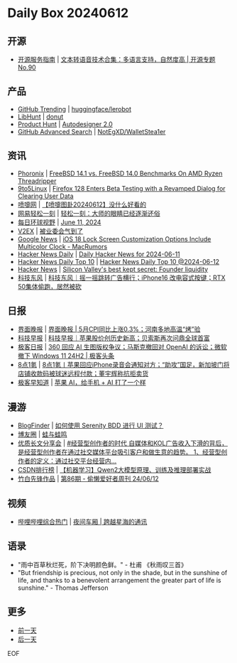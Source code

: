 # Daily Box 20240612

## 开源
- [开源服务指南](https://osguider.com/blog/) | [文本转语音技术合集：多语言支持，自然度高 | 开源专题 No.90](https://osguider.com/blog/post/topic/topic-90/)

## 产品
- [GitHub Trending](https://github.com/trending?since=daily) | [huggingface/lerobot](https://github.com/huggingface/lerobot)
- [LibHunt](https://www.libhunt.com/) | [donut](https://www.libhunt.com/r/flavioribeiro/donut)
- [Product Hunt](https://www.producthunt.com) | [Autodesigner 2.0](https://www.producthunt.com/posts/autodesigner-2-0)
- [GitHub Advanced Search](https://github.com/search/advanced) | [NotEgXD/WalletStea1er](https://github.com/NotEgXD/WalletStea1er)

## 资讯
- [Phoronix](https://www.phoronix.com/) | [FreeBSD 14.1 vs. FreeBSD 14.0 Benchmarks On AMD Ryzen Threadripper](https://www.phoronix.com/review/freebsd-141-benchmarks)
- [9to5Linux](https://9to5linux.com/) | [Firefox 128 Enters Beta Testing with a Revamped Dialog for Clearing User Data](https://9to5linux.com/firefox-128-enters-beta-testing-with-a-revamped-dialog-for-clearing-user-data)
- [喷嚏网](http://www.dapenti.com/blog/blog.asp?subjectid=70&name=xilei) | [【喷嚏图卦20240612】没什么好看的](http://www.dapenti.com/blog/more.asp?name=xilei&id=179186)
- [网易轻松一刻](https://m.163.com/touch/exclusive/sub/qsyk) | [轻松一刻：大师的眼睛已经逐渐还俗](https://m.163.com/news/article/J4GMEM90000181BR.html)
- [每日环球视野](https://idai.ly/) | [June 11, 2024](http://m.idai.ly/se/a193iG?1718035200)
- [V2EX](https://www.v2ex.com/) | [被业委会气到了](https://www.v2ex.com/t/1048920)
- [Google News](https://news.google.com/topics/CAAqJggKIiBDQkFTRWdvSUwyMHZNRGRqTVhZU0FtVnVHZ0pWVXlnQVAB) | [iOS 18 Lock Screen Customization Options Include Multicolor Clock - MacRumors](https://news.google.com/rss/articles/CBMiUGh0dHBzOi8vd3d3Lm1hY3J1bW9ycy5jb20vMjAyNC8wNi8xMi9pb3MtMTgtbG9jay1zY3JlZW4tbXVsdGljb2xvci1jbG9jay1vcHRpb24v0gEA?oc=5)
- [Hacker News Daily](https://www.daemonology.net/hn-daily/) | [Daily Hacker News for 2024-06-11](https://www.daemonology.net/hn-daily/2024-06-11.html)
- [Hacker News Daily Top 10](https://github.com/headllines/hackernews-daily) | [Hacker News Daily Top 10 @2024-06-12](https://github.com/headllines/hackernews-daily/issues/1433)
- [Hacker News](https://news.ycombinator.com/front) | [Silicon Valley's best kept secret: Founder liquidity](https://news.ycombinator.com/item?id=40654190)
- [科技东风](https://m.smzdm.com/tag/tn0400v/) | [科技东风｜摇一摇跳转广告横行；iPhone16 改电容式按键；RTX 50集体偷跑，居然被砍](https://post.m.smzdm.com/p/an9o7d63/)

## 日报
- [界面晚报](https://www.jiemian.com/lists/426.html) | [界面晚报 | 5月CPI同比上涨0.3%；河南多地高温“烤”验](https://www.jiemian.com/article/11279629.html)
- [科技早报](https://www.jiemian.com/lists/459.html) | [科技早报｜苹果股价创历史新高；贝索斯再次问鼎全球首富](https://www.jiemian.com/article/11275217.html)
- [极客日报](https://blog.csdn.net/csdngeeknews) | [360 回应 AI 生图版权争议；马斯克撤回对 OpenAI 的诉讼；微软撤下 Windows 11 24H2 | 极客头条](https://blog.csdn.net/weixin_39786569/article/details/139619838)
- [8点1氪](https://36kr.com/user/5652071) | [8点1氪丨苹果回应iPhone录音会通知对方；“助攻”国足，新加坡门将店铺收款码被球迷远程付款；董宇辉称抗拒卖货](https://36kr.com/p/2816075718461703)
- [极客早知道](https://www.geekpark.net/column/74) | [苹果 AI，给手机 + AI 打了一个样](https://www.geekpark.net/news/336393)

## 漫游
- [BlogFinder](https://bf.zzxworld.com/) | [如何使用 Serenity BDD 进行 UI 测试？](https://leileiluoluo.com/posts/how-to-perform-ui-testing-using-serenity-bdd.html?utm_source=blogfinder)
- [博友圈](https://www.boyouquan.com/home) | [蛙与蛙鸣](https://www.boyouquan.com/go?from=feed&link=https%3A%2F%2Fblog.si-on.top%2F2024%2FFrog%40chirping%2F)
- [优质长文分享会](https://m.okjike.com/topics/56d2fabe7cb3331100467e2b) | [#经营型创作者的时代 自媒体和KOL广告收入下滑的背后，是经营型创作者在通过社交媒体平台吸引客户和做生意的趋势。 1、经营型创作者的定义：通过社交平台经营内...](https://mp.weixin.qq.com/s/Mpwu3gwyh6JodIt6SOQSMw)
- [CSDN排行榜](https://blog.csdn.net/rank/list) | [【机器学习】Qwen2大模型原理、训练及推理部署实战](https://blog.csdn.net/weixin_48007632/article/details/139564359)
- [竹白先锋作品](https://www.zhubai.wiki/) | [第86期 - 偷懒爱好者周刊 24/06/12](https://open.zhubai.wiki/a/l/t/z/pl/toolight/2412477802055401472)

## 视频
- [哔哩哔哩综合热门](https://www.bilibili.com/v/popular/all/) | [夜间车厢 | 跨越星海的通讯](https://b23.tv/BV1Dz421b7ov)

## 语录
- "雨中百草秋烂死，阶下决明颜色鲜。" - 杜甫 《秋雨叹三首》
- "But friendship is precious, not only in the shade, but in the sunshine of life, and thanks to a benevolent arrangement the greater part of life is sunshine." - Thomas Jefferson

## 更多
- [前一天](daily-box-20240611.md)
- [后一天](daily-box-20240613.md)

EOF